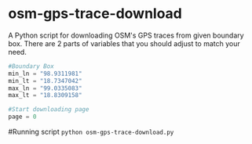 osm-gps-trace-download
======================

A Python script for downloading OSM's GPS traces from given boundary box. There are 2 parts of variables that you should adjust to match your need.


```python
#Boundary Box
min_ln = "98.9311981"
min_lt = "18.7347042"
max_ln = "99.0335083"
max_lt = "18.8309158"
```

```python
#Start downloading page
page = 0 
```

#Running script
`python osm-gps-trace-download.py`
